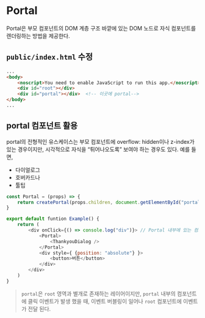 # Portal

Portal은 부모 컴포넌트의 DOM 계층 구조 바깥에 있는 DOM 노드로 자식 컴포넌트를 렌더링하는 방법을 제공한다.


## `public/index.html` 수정

```html
...
<body>
    <noscript>You need to enable JavaScript to run this app.</noscript>
    <div id="root"></div>
    <div id="portal"></div>  <!-- 이곳에 portal-->
</body>
...
```

## portal 컴포넌트 활용

portal의 전형적인 유스케이스는 부모 컴포넌트에 overflow: hidden이나 z-index가 있는 경우이지만, 시각적으로 자식을 “튀어나오도록” 보여야 하는 경우도 있다.
예를 들면,
 - 다이얼로그
 - 호버카드나
 - 툴팁

```javascript
const Portal = (props) => {
    return createPortal(props.children, document.getElementById("portal")) // portal 컴포넌트 하위로 컴포넌트를 전달 할 수 있게 함
}

export default funtion Example() {
    return (
        <div onClick={() => console.log("div")}> // Portal 내부에 있는 컴포넌트를 클릭해도 로그가 찍힌다.
            <Portal>
                <ThankyouDialog />
            </Portal>
            <div style={ {position: "absolute"} }>
                <button>버튼</button>
            </div>
        </div>
    )
}
```

> `portal`은 `root` 영역과 별개로 존재하는 레이어이지만, `portal` 내부의 컴포넌트에 클릭 이벤트가 발생 했을 때, 이벤트 버블링이 일어나 `root` 컴포넌트에 이벤트가 전달 된다.
